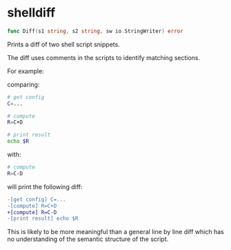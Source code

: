 # shelldiff

```go
func Diff(s1 string, s2 string, sw io.StringWriter) error
```

Prints a diff of two shell script snippets.

The diff uses comments in the scripts to identify matching sections.

For example:

comparing:
```bash
# get config
C=...

# compute
R=C+D

# print result
echo $R
```

with:
```bash
# compute
R=C-D
```

will print the following diff:

```patch
-[get config] C=...
-[compute] R=C+D
+[compute] R=C-D
-[print result] echo $R
```

This is likely to be more meaningful than a general line by line diff which has no understanding of the semantic
structure of the script.
